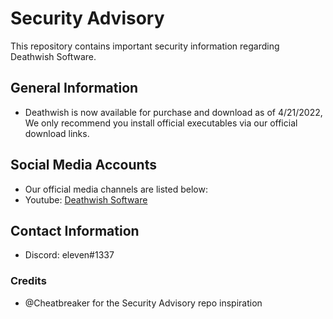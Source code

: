 # Security Advisory
This repository contains important security information regarding Deathwish Software.

## General Information
* Deathwish is now available for purchase and download as of 4/21/2022, We only recommend you install official executables via our official download links.

## Social Media Accounts
* Our official media channels are listed below:
* Youtube: [Deathwish Software](https://www.youtube.com/channel/UC4ynfXz6wV_rdQmsGApe1PQ)

## Contact Information
* Discord: eleven#1337

### Credits
* @Cheatbreaker for the Security Advisory repo inspiration
